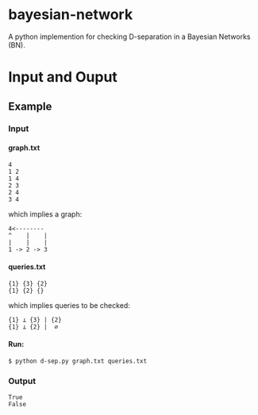 # bayesian-network
A python implemention for checking D-separation in a Bayesian Networks (BN).

# Input and Ouput
## Example
### Input
#### graph.txt
```
4
1 2
1 4
2 3
2 4
3 4
```
which implies a graph:
```
4<--------
^    |    |
|    |    |
1 -> 2 -> 3
```
#### queries.txt
```
{1} {3} {2}
{1} {2} {}
```
which implies queries to be checked:
```
{1} ⊥ {3} | {2}
{1} ⊥ {2} |  ∅
```
#### Run:
```
$ python d-sep.py graph.txt queries.txt
```

### Output
```
True
False
```

